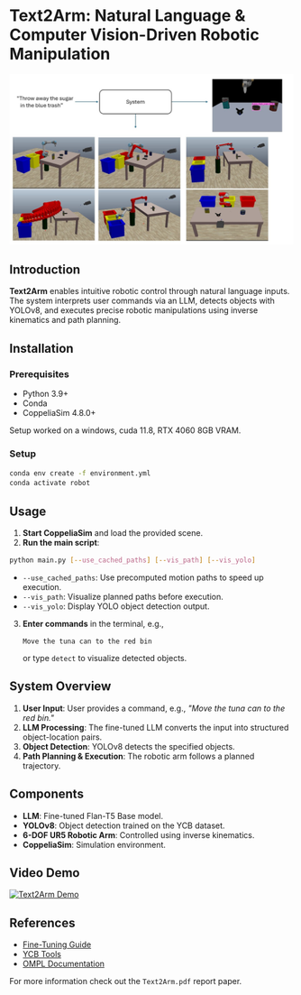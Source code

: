 # Text2Arm: Natural Language & Computer Vision-Driven Robotic Manipulation


![System Architecture](assets/system.jpg)

## Introduction

**Text2Arm** enables intuitive robotic control through natural language inputs. The system interprets user commands via an LLM, detects objects with YOLOv8, and executes precise robotic manipulations using inverse kinematics and path planning. 

## Installation

### Prerequisites
- Python 3.9+
- Conda
- CoppeliaSim 4.8.0+

Setup worked on a windows, cuda 11.8, RTX 4060 8GB VRAM. 

### Setup
```bash
conda env create -f environment.yml
conda activate robot
```

## Usage

1. **Start CoppeliaSim** and load the provided scene.
2. **Run the main script**:
```bash
python main.py [--use_cached_paths] [--vis_path] [--vis_yolo]
```
   - `--use_cached_paths`: Use precomputed motion paths to speed up execution.
   - `--vis_path`: Visualize planned paths before execution.
   - `--vis_yolo`: Display YOLO object detection output.

3. **Enter commands** in the terminal, e.g.,
   ```
   Move the tuna can to the red bin
   ```
   or type `detect` to visualize detected objects.

## System Overview

1. **User Input**: User provides a command, e.g., _"Move the tuna can to the red bin."_
2. **LLM Processing**: The fine-tuned LLM converts the input into structured object-location pairs.
3. **Object Detection**: YOLOv8 detects the specified objects.
4. **Path Planning & Execution**: The robotic arm follows a planned trajectory.


## Components

- **LLM**: Fine-tuned Flan-T5 Base model.
- **YOLOv8**: Object detection trained on the YCB dataset.
- **6-DOF UR5 Robotic Arm**: Controlled using inverse kinematics.
- **CoppeliaSim**: Simulation environment.

## Video Demo
[![Text2Arm Demo](https://img.youtube.com/vi/CFXh_Qk3UeE/0.jpg)](https://www.youtube.com/watch?v=CFXh_Qk3UeE)

## References
- [Fine-Tuning Guide](https://github.com/Rami-Si7/Fine-Tune-on-LLM)
- [YCB Tools](https://github.com/sea-bass/ycb-tools)
- [OMPL Documentation](https://ompl.kavrakilab.org/)


For more information check out the `Text2Arm.pdf` report paper.
